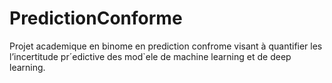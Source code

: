 # PredictionConforme
Projet academique en binome en prediction confrome visant à quantifier les l’incertitude pr´edictive des mod`ele de machine learning  et de deep learning.
